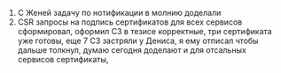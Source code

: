 1) С Женей задачу по нотификации в молнию доделали
2) СSR запросы на подпись сертификатов для всех сервисов сформировал, оформил СЗ в тезисе корректные, три сертификата уже готовы, еще 7 СЗ застряли у Дениса, я ему отписал чтобы дальше толкнул, думаю сегодня доделают и для отсальных сервисов сертификаты, 